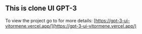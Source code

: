 ## This is clone UI GPT-3

To view the project go to for more details: [https://gpt-3-ui-vitormene.vercel.app/](https://gpt-3-ui-vitormene.vercel.app/)
